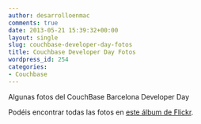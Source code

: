 ```yaml
---
author: desarrolloenmac
comments: true
date: 2013-05-21 15:39:32+00:00
layout: single
slug: couchbase-developer-day-fotos
title: Couchbase Developer Day Fotos
wordpress_id: 254
categories:
- Couchbase
---
```


Algunas fotos del CouchBase Barcelona Developer Day





Podéis encontrar todas las fotos en [este álbum de Flickr](http://www.flickr.com//photos/xaviaracil/sets/72157633567914588).
